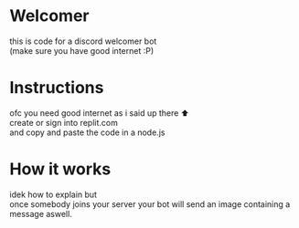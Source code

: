 # Welcomer
this is code for a discord welcomer bot                                                                                                                                    
(make sure you have good internet :P)                                       
# Instructions
ofc you need good internet as i said up there ⬆️                                                                                                                          
create or sign into replit.com                                                                                                                                               
and copy and paste the code in a node.js
# How it works
idek how to explain but                                                                                                                                                   
once somebody joins your server your bot will send an image containing a message aswell.
